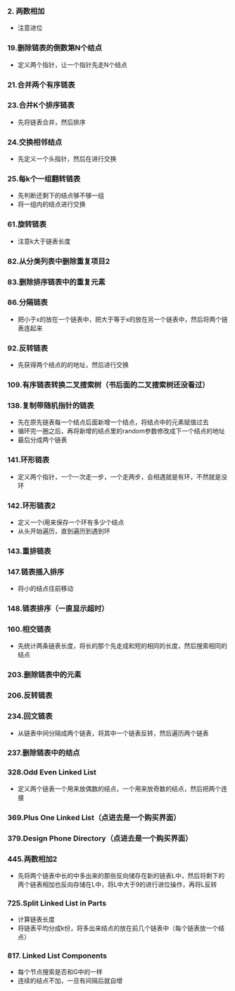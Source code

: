### 2. 两数相加
* 注意进位
### 19.删除链表的倒数第N个结点
* 定义两个指针，让一个指针先走N个结点
### 21.合并两个有序链表
### 23.合并K个排序链表
* 先将链表合并，然后排序
### 24.交换相邻结点
* 先定义一个头指针，然后在进行交换
### 25.每k个一组翻转链表
* 先判断还剩下的结点够不够一组
* 将一组内的结点进行交换
### 61.旋转链表
* 注意k大于链表长度
### 82.从分类列表中删除重复项目2
### 83.删除排序链表中的重复元素
### 86.分隔链表
* 把小于x的放在一个链表中，把大于等于x的放在另一个链表中，然后将两个链表连起来
### 92.反转链表
* 先获得两个结点的的地址，然后进行交换
### 109.有序链表转换二叉搜索树（书后面的二叉搜索树还没看过）
### 138.复制带随机指针的链表
* 先在原先链表每一个结点后面新增一个结点，将结点中的元素赋值过去
* 循环完一圈之后，再将新增的结点里的random参数修改成下一个结点的地址
* 最后分成两个链表
### 141.环形链表
* 定义两个指针，一个一次走一步，一个走两步，会相遇就是有环，不然就是没环
### 142.环形链表2
* 定义一个i用来保存一个环有多少个结点
* 从头开始遍历，直到遍历到遇到环
### 143.重排链表
### 147.链表插入排序
* 将小的结点往前移动
### 148.链表排序（一直显示超时）
### 160.相交链表
* 先统计两条链表长度，将长的那个先走成和短的相同的长度，然后搜索相同的结点
### 203.删除链表中的元素
### 206.反转链表
### 234.回文链表
* 从链表中间分隔成两个链表，将其中一个链表反转，然后遍历两个链表
### 237.删除链表中的结点
### 328.Odd Even Linked List
* 定义两个链表一个用来放偶数的结点，一个用来放奇数的结点，然后把两个连接
### 369.Plus One Linked List（点进去是一个购买界面）
### 379.Design Phone Directory（点进去是一个购买界面）
### 445.两数相加2
* 先将两个链表中长的中多出来的那些反向储存在新的链表L中，然后将剩下的两个链表相加也反向存储在L中，将L中大于9的进行进位操作，再将L反转
### 725.Split Linked List in Parts
* 计算链表长度
* 将链表平均分成k份，将多出来结点的放在前几个链表中（每个链表放一个结点）
### 817. Linked List Components
* 每个节点搜索是否和G中的一样
* 连续的结点不加，一旦有间隔后就自增
